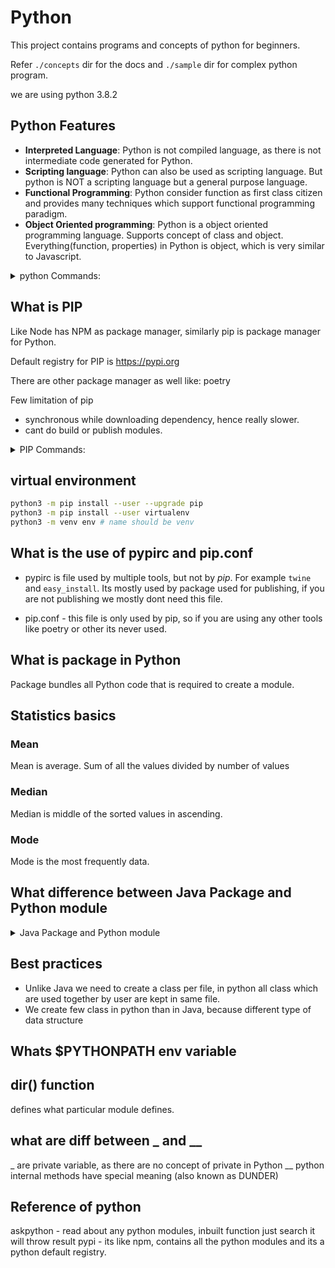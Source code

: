 # Python

This project contains programs and concepts of python for beginners.

Refer `./concepts` dir for the docs and `./sample` dir for complex python program.

we are using python 3.8.2

## Python Features

- **Interpreted Language**: Python is not compiled language, as there is not intermediate code generated for Python.
- **Scripting language**: Python can also be used as scripting language. But python is NOT a scripting language but a general purpose language.
- **Functional Programming**: Python consider function as first class citizen and provides many techniques which support functional programming paradigm.
- **Object Oriented programming**: Python is a object oriented programming language. Supports concept of class and object. Everything(function, properties) in Python is object, which is very similar to Javascript.

<details>

<summary>python Commands:</summary>

```shell script
# check the version of python
python --version

# execute a program
python to/file/path/test.py

# enter python command line
python

# exit from the python command line
>>>exit()

# use python3 as python
alias python='python3'
```

</details>

## What is PIP

Like Node has NPM as package manager, similarly pip is package manager for Python.

Default registry for PIP is https://pypi.org

There are other package manager as well like: poetry

Few limitation of pip

- synchronous while downloading dependency, hence really slower.
- cant do build or publish modules.

<details>

<summary>PIP Commands:</summary>

```sh
# to make pip to work from command prompt
alias pip='python -m pip'# in ~/.bashrc

# make sure pip is installed
# latest version of python comes with pip
python -m pip --version

# install a package
pip install <package-name>
pip install <package-name>==<version>
pip install -r requirements.txt

# uninstall a package
pip uninstall <package-name>

# list all installed packages
pip list

# update pip version
pip install --upgrade pip

# list all python packages that are installed in the system
pip freeze
```

</details>

## virtual environment

```sh
python3 -m pip install --user --upgrade pip
python3 -m pip install --user virtualenv
python3 -m venv env # name should be venv
```

## What is the use of pypirc and pip.conf

- pypirc is file used by multiple tools, but not by *pip*. For example `twine` and `easy_install`. Its mostly used by package used for publishing, if you are not publishing we mostly dont need this file.

- pip.conf - this file is only used by pip, so if you are using any other tools like poetry or other its never used.

## What is package in Python

Package bundles all Python code that is required to create a module.

## Statistics basics

### Mean

Mean is average. Sum of all the values divided by number of values

### Median

Median is middle of the sorted values in ascending.

### Mode

Mode is the most frequently data.

## What difference between Java Package and Python module

<details>

<summary>Java Package and Python module</summary>
can it be span across multiple files??
yes we dan do it

form algo.mod import test

__init__.py this file are executed when a module is imported.

use cases:

- empty __init__.py file are kept to make user understand that its a python module.
- what * includes in the module(files) __all__= []

__pycache__ are compiled files, just used in local to speed up execution, not to be versioned or ship in modules or binary.

</details>

## Best practices

- Unlike Java we need to create a class per file, in python all class which are used together by user are kept in same file.
- We create few class in python than in Java, because different type of data structure

## Whats $PYTHONPATH env variable

## dir() function

defines what particular module defines.

## what are diff between _ and __

_ are private variable, as there are no concept of private in Python
__  python internal methods have special meaning (also known as DUNDER)

## Reference of python

askpython - read about any python modules, inbuilt function just search it will throw result
pypi - its like npm, contains all the python modules and its a python default registry.
